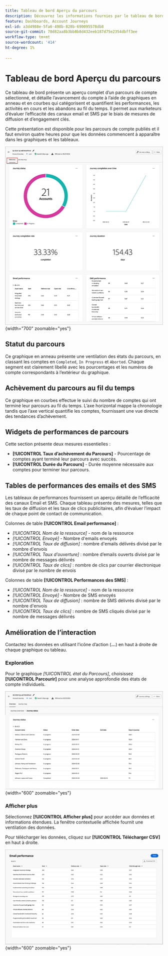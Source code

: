 ```yaml
---
title: Tableau de bord Aperçu du parcours
description: Découvrez les informations fournies par le tableau de bord Aperçu du Parcours et comment il peut vous aider à surveiller et gérer votre stratégie de parcours de compte.
feature: Dashboards, Account Journeys
exl-id: a3d4988e-5fa6-498b-828b-690095578db8
source-git-commit: 78d82aa8b3bb8b8d432eeb187d75e2354dbff3ee
workflow-type: tm+mt
source-wordcount: '414'
ht-degree: 1%

---
```


# Tableau de bord Aperçu du parcours

Ce tableau de bord présente un aperçu complet d’un parcours de compte sélectionné, et détaille l’avancement du compte à l’aide de graphiques en anneau et en courbes qui catégorisent et quantifient les performances, les activités en cours et les abandons au fil du temps. Il permet aux marketeurs d’évaluer l’efficacité des canaux email et SMS par le biais de mesures de diffusion et d’engagement clés.

Cette présentation est disponible pour les parcours de compte publiés et il faut environ quatre heures pour que les données commencent à apparaître dans les graphiques et les tableaux.

![Présentation des Parcours](./assets/journey-overview.png){width="700" zoomable="yes"}

## Statut du parcours

Ce graphique en anneau présente une ventilation des états du parcours, en classant les comptes en `Completed`, `In Progress` et `Aborted`. Chaque segment est clairement libellé avec les pourcentages et les numéros de compte correspondants à l’extérieur du graphique.

## Achèvement du parcours au fil du temps

Ce graphique en courbes effectue le suivi du nombre de comptes qui ont terminé leur parcours au fil du temps. L’axe horizontal mappe la chronologie tandis que l’axe vertical quantifie les comptes, fournissant une vue directe des tendances d’achèvement.

## Widgets de performances de parcours

Cette section présente deux mesures essentielles :

* **[!UICONTROL Taux d’achèvement du Parcours]** - Pourcentage de comptes ayant terminé leur parcours avec succès.
* **[!UICONTROL Durée du Parcours]** - Durée moyenne nécessaire aux comptes pour terminer leur parcours.

## Tables de performances des emails et des SMS

Les tableaux de performances fournissent un aperçu détaillé de l’efficacité des canaux Email et SMS. Chaque tableau présente des mesures, telles que les taux de diffusion et les taux de clics publicitaires, afin d’évaluer l’impact de chaque point de contact de communication.

Colonnes de table **[!UICONTROL Email performance]** :

* _[!UICONTROL Nom de la ressource]_ - nom de la ressource
* _[!UICONTROL Envoyé]_ - Nombre d&#39;emails envoyés
* _[!UICONTROL Taux de diffusion]_ : nombre d&#39;emails délivrés divisé par le nombre d&#39;envois
* _[!UICONTROL Taux d’ouverture]_ : nombre d’emails ouverts divisé par le nombre de messages délivrés
* _[!UICONTROL Taux de clics]_ : nombre de clics par courrier électronique divisé par le nombre de envois

Colonnes de table **[!UICONTROL Performances des SMS]** :

* _[!UICONTROL Nom de la ressource]_ - nom de la ressource
* _[!UICONTROL Envoyé]_ - Nombre de SMS envoyés
* _[!UICONTROL Taux de diffusion]_ : nombre de SMS délivrés divisé par le nombre d&#39;envois
* _[!UICONTROL Taux de clics]_ : nombre de SMS cliqués divisé par le nombre de messages délivrés
<!-- 
To generate a shareable PDF of your current view, click **[!UICONTROL Export]** at the top right of the page. -->

## Amélioration de l’interaction

Contactez les données en utilisant l’icône d’action (**...**) en haut à droite de chaque graphique ou tableau.

### Exploration

Pour le graphique _[!UICONTROL état du Parcours]_, choisissez **[!UICONTROL Parcourir]** pour une analyse approfondie des états de compte individuels.

![Exploration des données graphiques](./assets/journey-status-drill-through.png){width="600" zoomable="yes"}
<!--
The applied global filters are carried over to the view and displayed at the top. Click the _Filter_ icon at the top left to filter the data display by journey.-->

### Afficher plus

Sélectionnez **[!UICONTROL Afficher plus]** pour accéder aux données et informations étendues. La fenêtre contextuelle affichée fournit une ventilation des données.

Pour télécharger les données, cliquez sur **[!UICONTROL Télécharger CSV]** en haut à droite.

![Afficher les données étendues](./assets/journey-email-performance-view-more.png){width="600" zoomable="yes"}
